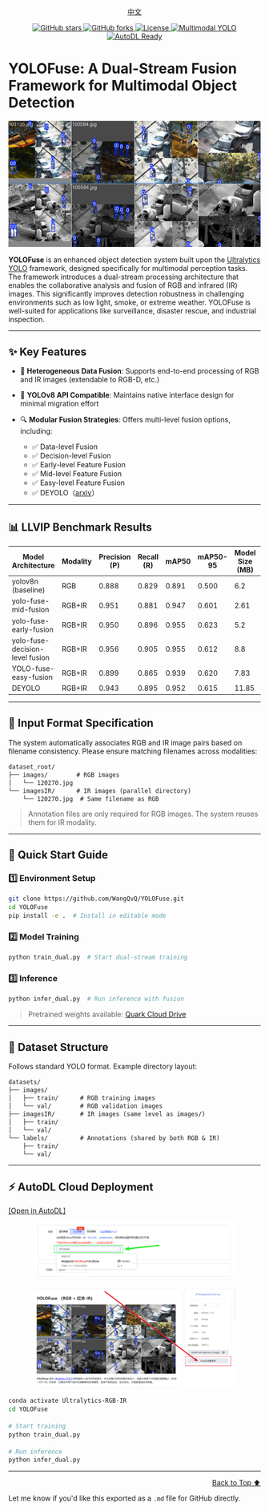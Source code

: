 <p align="center"><a href="README.md">中文</a></p>
<p align="center">
  <a href="https://github.com/WangQvQ/YOLOFuse">
    <img src="https://img.shields.io/github/stars/WangQvQ/YOLOFuse?style=social" alt="GitHub stars">
  </a>
  <a href="https://github.com/WangQvQ/YOLOFuse">
    <img src="https://img.shields.io/github/forks/WangQvQ/YOLOFuse?style=social" alt="GitHub forks">
  </a>
  <a href="https://github.com/WangQvQ/YOLOFuse/blob/main/LICENSE">
    <img src="https://img.shields.io/github/license/WangQvQ/YOLOFuse" alt="License">
  </a>
  <a href="https://github.com/WangQvQ/YOLOFuse">
    <img src="https://img.shields.io/badge/YOLO-Multimodal%20Fusion-blueviolet?logo=ai" alt="Multimodal YOLO">
  </a>
  <a href="https://www.codewithgpu.com/i/WangQvQ/YOLOFuse/YOLOFuse">
    <img src="https://img.shields.io/badge/AutoDL-ready-brightgreen?logo=cloudflare" alt="AutoDL Ready">
  </a>
</p>


# YOLOFuse: A Dual-Stream Fusion Framework for Multimodal Object Detection

<p align="center">
  <img src="examples/Images/rgbir.png" alt="RGB-IR Multimodal Fusion Architecture" width="600"/>
</p>

**YOLOFuse** is an enhanced object detection system built upon the [Ultralytics YOLO](https://github.com/ultralytics/ultralytics) framework, designed specifically for multimodal perception tasks. The framework introduces a dual-stream processing architecture that enables the collaborative analysis and fusion of RGB and infrared (IR) images. This significantly improves detection robustness in challenging environments such as low light, smoke, or extreme weather. YOLOFuse is well-suited for applications like surveillance, disaster rescue, and industrial inspection.

---

## ✨ Key Features

* 🚀 **Heterogeneous Data Fusion**: Supports end-to-end processing of RGB and IR images (extendable to RGB-D, etc.)
* 🔧 **YOLOv8 API Compatible**: Maintains native interface design for minimal migration effort
* 🔍 **Modular Fusion Strategies**: Offers multi-level fusion options, including:

  * ✅ Data-level Fusion
  * ✅ Decision-level Fusion
  * ✅ Early-level Feature Fusion
  * ✅ Mid-level Feature Fusion
  * ✅ Easy-level Feature Fusion
  * ✅ DEYOLO（[arxiv](https://arxiv.org/abs/2412.04931)）


---

## 📊 LLVIP Benchmark Results

| Model Architecture             | Modality | Precision (P) | Recall (R) | mAP50 | mAP50-95 | Model Size (MB) | GFLOPs |
| ------------------------------ | -------- | ------------- | ---------- | ----- | -------- | --------------- | ------ |
| yolov8n (baseline)             | RGB      | 0.888         | 0.829      | 0.891 | 0.500    | 6.2             | 8.1    |
| yolo-fuse-mid-fusion           | RGB+IR   | 0.951         | 0.881      | 0.947 | 0.601    | 2.61            | 3.2    |
| yolo-fuse-early-fusion         | RGB+IR   | 0.950         | 0.896      | 0.955 | 0.623    | 5.2             | 6.7    |
| yolo-fuse-decision-level fusion| RGB+IR   | 0.956         | 0.905      | 0.955 | 0.612    | 8.8             | 10.7   |
| YOLO-fuse-easy-fusion     | RGB+IR | 0.899  | 0.865   | 0.939   | 0.620      | 7.83      | 8.5          |
| DEYOLO             | RGB+IR | 0.943  | 0.895   | 0.952   | 0.615      | 11.85     | 16.6         |
---

## 🧩 Input Format Specification

The system automatically associates RGB and IR image pairs based on filename consistency. Please ensure matching filenames across modalities:

```
dataset_root/
├── images/        # RGB images
│   └── 120270.jpg 
└── imagesIR/      # IR images (parallel directory)
    └── 120270.jpg  # Same filename as RGB
```

> Annotation files are only required for RGB images. The system reuses them for IR modality.

---

## 🚀 Quick Start Guide

### 1️⃣ Environment Setup

```bash
git clone https://github.com/WangQvQ/YOLOFuse.git
cd YOLOFuse
pip install -e .  # Install in editable mode
```

### 2️⃣ Model Training

```bash
python train_dual.py  # Start dual-stream training
```

### 3️⃣ Inference

```bash
python infer_dual.py  # Run inference with fusion
```

> Pretrained weights available: [Quark Cloud Drive](https://pan.quark.cn/s/5e8f1c94ae5d)

---

## 📂 Dataset Structure

Follows standard YOLO format. Example directory layout:

```
datasets/
├── images/
│   ├── train/      # RGB training images
│   └── val/        # RGB validation images
├── imagesIR/       # IR images (same level as images/)
│   ├── train/
│   └── val/
└── labels/         # Annotations (shared by both RGB & IR)
    ├── train/
    └── val/
```

---

## ⚡ AutoDL Cloud Deployment

[\[Open in AutoDL\]](https://www.codewithgpu.com/i/WangQvQ/YOLOFuse/YOLOFuse)

<p align="center">
  <img src="examples/Images/autodl.png" alt="AutoDL Platform Interface" width="400"/> 
</p>

<p align="center">
  <img src="examples/Images/dutodlcreate.png" alt="Instance Creation Workflow" width="400"/>
</p>

```bash
conda activate Ultralytics-RGB-IR
cd YOLOFuse

# Start training
python train_dual.py

# Run inference
python infer_dual.py
```

---

<p align="right"><a href="#yolofuse-a-dual-stream-fusion-framework-for-multimodal-object-detection">Back to Top ⬆️</a></p>

Let me know if you'd like this exported as a `.md` file for GitHub directly.
